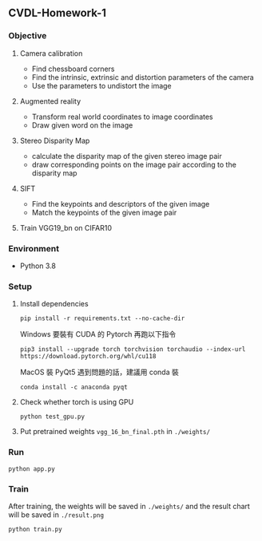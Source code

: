 ## CVDL-Homework-1

### Objective

1. Camera calibration

   - Find chessboard corners
   - Find the intrinsic, extrinsic and distortion parameters of the camera
   - Use the parameters to undistort the image

2. Augmented reality

   - Transform real world coordinates to image coordinates
   - Draw given word on the image

3. Stereo Disparity Map

   - calculate the disparity map of the given stereo image pair
   - draw corresponding points on the image pair according to the disparity map

4. SIFT

   - Find the keypoints and descriptors of the given image
   - Match the keypoints of the given image pair

5. Train VGG19_bn on CIFAR10

### Environment

- Python 3.8

### Setup

1. Install dependencies

   ```shell
   pip install -r requirements.txt --no-cache-dir
   ```

   Windows 要裝有 CUDA 的 Pytorch 再跑以下指令

   ```shell
   pip3 install --upgrade torch torchvision torchaudio --index-url https://download.pytorch.org/whl/cu118
   ```

   MacOS 裝 PyQt5 遇到問題的話，建議用 conda 裝
   
   ```shell
   conda install -c anaconda pyqt
   ```

2. Check whether torch is using GPU

   ```shell
   python test_gpu.py
   ```

3. Put pretrained weights `vgg_16_bn_final.pth` in `./weights/`

### Run

```
python app.py
```

### Train

After training, the weights will be saved in `./weights/`
and the result chart will be saved in `./result.png`

```shell
python train.py
```
